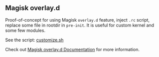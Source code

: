 ## Magisk overlay.d

Proof-of-concept for using Magisk `overlay.d` feature, inject `.rc` script, replace some file in rootdir in `pre-init`.
It is useful for custom kernel and some few modules.

See the script: [customize.sh](./customize.sh)

Check out [Magisk overlay.d Documentation](https://topjohnwu.github.io/Magisk/guides.html#root-directory-overlay-system) for more information.
